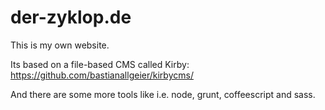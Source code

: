 # der-zyklop.de

This is my own website.

Its based on a file-based CMS called Kirby: <https://github.com/bastianallgeier/kirbycms/>

And there are some more tools like i.e. node, grunt, coffeescript and sass.